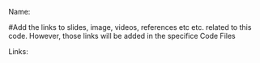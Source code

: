 Name:

#Add the links to slides, image, videos, references etc etc. related to this code. However, those links will be added in the specifice Code Files

Links:
